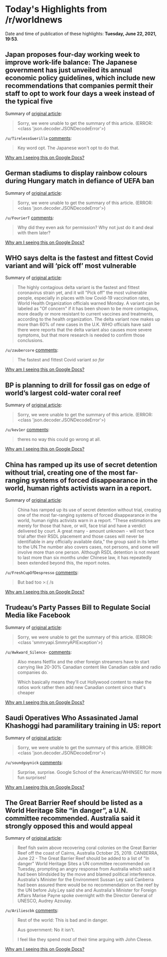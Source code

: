# Today's Highlights from /r/worldnews

Date and time of publication of these highlights: **Tuesday, June 22, 2021, 19:53**.

## Japan proposes four-day working week to improve work-life balance: The Japanese government has just unveiled its annual economic policy guidelines, which include new recommendations that companies permit their staff to opt to work four days a week instead of the typical five

Summary of [original article](https://www.dw.com/en/japan-work-life-balance/a-57989053):

> Sorry, we were unable to get the summary of this article. (ERROR: <class 'json.decoder.JSONDecodeError'>)

`/u/TirelessGuerilla` [comments](https://www.reddit.com/r/worldnews/comments/o5x1pw/japan_proposes_fourday_working_week_to_improve/):

> Key word opt. The Japanese won't opt to do that.

[Why am I seeing this on Google Docs?](https://docs.google.com/document/d/1Dc6We63vOXIZsc0op-Bt4abqkYjXzOigalQqFxmvvbM/edit?usp=sharing)

## German stadiums to display rainbow colours during Hungary match in defiance of UEFA ban

Summary of [original article](https://www.euronews.com/2021/06/22/uefa-rejects-munich-request-for-rainbow-colours-for-germany-vs-hungary-match):

> Sorry, we were unable to get the summary of this article. (ERROR: <class 'json.decoder.JSONDecodeError'>)

`/u/FourierT` [comments](https://www.reddit.com/r/worldnews/comments/o5rij2/german_stadiums_to_display_rainbow_colours_during/):

> Why did they even ask for permission? Why not just do it and deal with them later?

[Why am I seeing this on Google Docs?](https://docs.google.com/document/d/1Dc6We63vOXIZsc0op-Bt4abqkYjXzOigalQqFxmvvbM/edit?usp=sharing)

## WHO says delta is the fastest and fittest Covid variant and will ‘pick off’ most vulnerable

Summary of [original article](https://www.cnbc.com/2021/06/21/covid-delta-who-says-variant-is-the-fastest-and-fittest-and-will-pick-off-most-vulnerable-.html):

> The highly contagious delta variant is the fastest and fittest coronavirus strain yet, and it will "Pick off" the most vulnerable people, especially in places with low Covid-19 vaccination rates, World Health Organization officials warned Monday. A variant can be labeled as "Of concern" if it has been shown to be more contagious, more deadly or more resistant to current vaccines and treatments, according to the health organization. The delta variant now makes up more than 60% of new cases in the U.K. WHO officials have said there were reports that the delta variant also causes more severe symptoms, but that more research is needed to confirm those conclusions.

`/u/zaubercore` [comments](https://www.reddit.com/r/worldnews/comments/o5vt6b/who_says_delta_is_the_fastest_and_fittest_covid/):

> The fastest and fittest Covid variant *so far*

[Why am I seeing this on Google Docs?](https://docs.google.com/document/d/1Dc6We63vOXIZsc0op-Bt4abqkYjXzOigalQqFxmvvbM/edit?usp=sharing)

## BP is planning to drill for fossil gas on edge of world’s largest cold-water coral reef

Summary of [original article](https://www.independent.co.uk/climate-change/news/bp-fossil-gas-coral-reef-b1869748.html?):

> Sorry, we were unable to get the summary of this article. (ERROR: <class 'json.decoder.JSONDecodeError'>)

`/u/kev1er` [comments](https://www.reddit.com/r/worldnews/comments/o5ldqq/bp_is_planning_to_drill_for_fossil_gas_on_edge_of/):

> theres no way this could go wrong at all.

[Why am I seeing this on Google Docs?](https://docs.google.com/document/d/1Dc6We63vOXIZsc0op-Bt4abqkYjXzOigalQqFxmvvbM/edit?usp=sharing)

## China has ramped up its use of secret detention without trial, creating one of the most far-ranging systems of forced disappearance in the world, human rights activists warn in a report.

Summary of [original article](https://www.theguardian.com/world/2021/jun/22/china-stepping-up-use-secret-detention-without-trial-report-warns?CMP=Share_iOSApp_Other):

> China has ramped up its use of secret detention without trial, creating one of the most far-ranging systems of forced disappearance in the world, human rights activists warn in a report. "These estimations are merely for those that have, or will, face trial and have a verdict delivered by court. A great many - amount unknown - will not face trial after their RSDL placement and those cases will never be identifiable in any officially available data," the group said in its letter to the UN.The number also covers cases, not persons, and some will involve more than one person. Although RSDL detention is not meant to last more than six months under Chinese law, it has repeatedly been extended beyond this, the report notes.

`/u/FreshCupOfDespresso` [comments](https://www.reddit.com/r/worldnews/comments/o5nxq5/china_has_ramped_up_its_use_of_secret_detention/):

> But <insert other country here> bad too >:( /s

[Why am I seeing this on Google Docs?](https://docs.google.com/document/d/1Dc6We63vOXIZsc0op-Bt4abqkYjXzOigalQqFxmvvbM/edit?usp=sharing)

## Trudeau’s Party Passes Bill to Regulate Social Media like Facebook

Summary of [original article](https://www.bloomberg.com/news/articles/2021-06-22/trudeau-s-party-passes-bill-to-regulate-social-media-streaming):

> Sorry, we were unable to get the summary of this article. (ERROR: <class 'smmryapi.SmmryAPIException'>)

`/u/Awkward_Silence-` [comments](https://www.reddit.com/r/worldnews/comments/o5o1vr/trudeaus_party_passes_bill_to_regulate_social/):

> Also means Netflix and the other foreign streamers have to start carrying like 20-30% Canadian content like Canadian cable and radio companies do. 
> 
> Which basically means they'll cut Hollywood content to make the ratios work rather then add new Canadian content since that's cheaper

[Why am I seeing this on Google Docs?](https://docs.google.com/document/d/1Dc6We63vOXIZsc0op-Bt4abqkYjXzOigalQqFxmvvbM/edit?usp=sharing)

## Saudi Operatives Who Assasinated Jamal Khashoggi had paramilitary training in US: report

Summary of [original article](https://www.watoday.com.au/world/middle-east/khashoggi-s-killers-had-paramilitary-training-in-us-report-20210623-p583fb.html?ref=rss&utm_medium=rss&utm_source=rss_feed):

> Sorry, we were unable to get the summary of this article. (ERROR: <class 'json.decoder.JSONDecodeError'>)

`/u/soundguynick` [comments](https://www.reddit.com/r/worldnews/comments/o60he3/saudi_operatives_who_assasinated_jamal_khashoggi/):

> Surprise, surprise. Google School of the Americas/WHINSEC for more fun surprises!

[Why am I seeing this on Google Docs?](https://docs.google.com/document/d/1Dc6We63vOXIZsc0op-Bt4abqkYjXzOigalQqFxmvvbM/edit?usp=sharing)

## The Great Barrier Reef should be listed as a World Heritage Site “in danger”, a U.N. committee recommended. Australia said it strongly opposed this and would appeal

Summary of [original article](https://www.reuters.com/world/asia-pacific/great-barrier-reef-should-be-listed-danger-un-committee-recommends-2021-06-22/):

> Reef fish swim above recovering coral colonies on the Great Barrier Reef off the coast of Cairns, Australia October 25, 2019. CANBERRA, June 22 - The Great Barrier Reef should be added to a list of "In danger" World Heritage Sites a UN committee recommended on Tuesday, prompting an angry response from Australia which said it had been blindsided by the move and blamed political interference. Australia's Minister for the Environment Sussan Ley said Canberra had been assured there would be no recommendation on the reef by the UN before July.Ley said she and Australia's Minister for Foreign Affairs Marise Payne spoke overnight with the Director General of UNESCO, Audrey Azoulay.

`/u/Ariliescbk` [comments](https://www.reddit.com/r/worldnews/comments/o5avr7/the_great_barrier_reef_should_be_listed_as_a/):

> Rest of the world: This is bad and in danger.
> 
> Aus government: No it isn't. 
> 
> I feel like they spend most of their time arguing with John Cleese.

[Why am I seeing this on Google Docs?](https://docs.google.com/document/d/1Dc6We63vOXIZsc0op-Bt4abqkYjXzOigalQqFxmvvbM/edit?usp=sharing)

